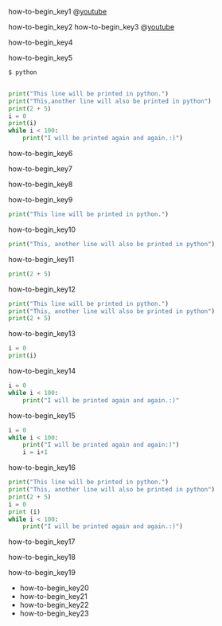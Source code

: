 how-to-begin_key1
@[youtube](ip051U7Rvds&t=1s)

how-to-begin_key2
how-to-begin_key3
@[youtube](ccPrUbz1oto) 

how-to-begin_key4


how-to-begin_key5
```sh
$ python
```
```python

print("This line will be printed in python.")
print("This,another line will also be printed in python")
print(2 + 5)
i = 0
print(i)
while i < 100:
    print("I will be printed again and again.:)")

```
how-to-begin_key6


how-to-begin_key7


how-to-begin_key8



how-to-begin_key9
```python
print("This line will be printed in python.")
```

how-to-begin_key10
```python
print("This, another line will also be printed in python")
```

how-to-begin_key11
```python
print(2 + 5)
```

how-to-begin_key12
```python
print("This line will be printed in python.")
print("This, another line will also be printed in python")
print(2 + 5)
```

how-to-begin_key13
```python
i = 0
print(i)
```

how-to-begin_key14
```python
i = 0
while i < 100:
    print("I will be printed again and again.:)"
```

how-to-begin_key15
```python
i = 0
while i < 100:
    print("I will be printed again and again:)")
    i = i+1
```


how-to-begin_key16
```python
print("This line will be printed in python.")
print("This, another line will also be printed in python")
print(2 + 5)
i = 0
print (i)
while i < 100:
    print("I will be printed again and again.:)")
```
how-to-begin_key17


how-to-begin_key18



how-to-begin_key19
- how-to-begin_key20
- how-to-begin_key21
- how-to-begin_key22
- how-to-begin_key23
